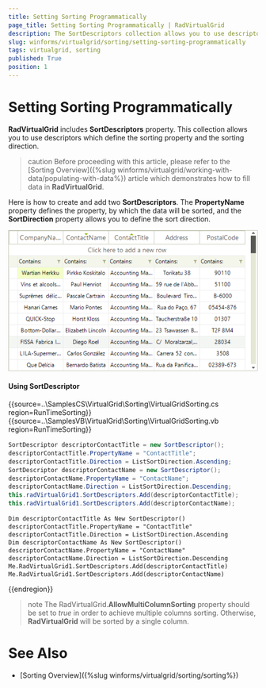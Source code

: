 ```yaml
---
title: Setting Sorting Programmatically
page_title: Setting Sorting Programmatically | RadVirtualGrid
description: The SortDescriptors collection allows you to use descriptors which define the sorting property and the sorting direction.
slug: winforms/virtualgrid/sorting/setting-sorting-programmatically
tags: virtualgrid, sorting
published: True
position: 1
---
```


# Setting Sorting Programmatically

__RadVirtualGrid__ includes __SortDescriptors__ property. This collection allows you to use descriptors which define the sorting property and the sorting direction.

>caution Before proceeding with this article, please refer to the [Sorting Overview]({%slug winforms/virtualgrid/working-with-data/populating-with-data%}) article which demonstrates how to fill data in __RadVirtualGrid__.

Here is how to create and add two __SortDescriptors__. The __PropertyName__ property defines the property, by which the data will be sorted, and the __SortDirection__ property allows you to define the sort direction.

![virtualgrid-setting-sorting-programmatically 001](images/setting-sorting-programmatically001.png)

#### Using SortDescriptor 

{{source=..\SamplesCS\VirtualGrid\Sorting\VirtualGridSorting.cs region=RunTimeSorting}} 
{{source=..\SamplesVB\VirtualGrid\Sorting\VirtualGridSorting.vb region=RunTimeSorting}}

````C#
SortDescriptor descriptorContactTitle = new SortDescriptor();
descriptorContactTitle.PropertyName = "ContactTitle";
descriptorContactTitle.Direction = ListSortDirection.Ascending;
SortDescriptor descriptorContactName = new SortDescriptor();
descriptorContactName.PropertyName = "ContactName";
descriptorContactName.Direction = ListSortDirection.Descending;
this.radVirtualGrid1.SortDescriptors.Add(descriptorContactTitle);
this.radVirtualGrid1.SortDescriptors.Add(descriptorContactName);

````
````VB.NET
Dim descriptorContactTitle As New SortDescriptor()
descriptorContactTitle.PropertyName = "ContactTitle"
descriptorContactTitle.Direction = ListSortDirection.Ascending
Dim descriptorContactName As New SortDescriptor()
descriptorContactName.PropertyName = "ContactName"
descriptorContactName.Direction = ListSortDirection.Descending
Me.RadVirtualGrid1.SortDescriptors.Add(descriptorContactTitle)
Me.RadVirtualGrid1.SortDescriptors.Add(descriptorContactName)

```` 

{{endregion}}

>note The RadVirtualGrid.__AllowMultiColumnSorting__ property should be set to *true* in order to achieve multiple columns sorting. Otherwise, __RadVirtualGrid__ will be sorted by a single column.

# See Also
* [Sorting Overview]({%slug winforms/virtualgrid/sorting/sorting%})

